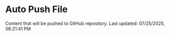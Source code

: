 # Auto Push File

Content that will be pushed to GitHub repository.
Last updated: 07/25/2025, 08:21:41 PM